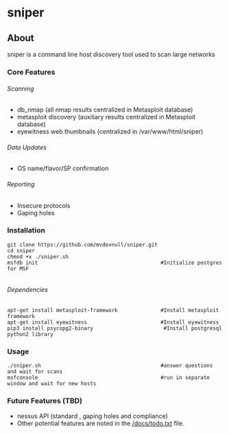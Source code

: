 # sniper

## About
sniper is a command line host discovery tool used to scan large networks

### Core Features
###### Scanning
* db_nmap (all nmap results centralized in Metasploit database)
* metasploit discovery (auxiliary results centralized in Metasploit database)
* eyewitness web thumbnails (centralized in /var/www/html/sniper)
###### Data Updates
* OS name/flavor/SP confirmation 
###### Reporting
* Insecure protocols
* Gaping holes

### Installation
```
git clone https://github.com/mvdevnull/sniper.git
cd sniper
chmod +x ./sniper.sh
msfdb init                                        #Initialize postgres for MSF


```
###### Dependencies
````
apt-get install metasploit-framework              #Install metasploit framework
apt-get install eyewitness                        #Install eyewitness
pip3 install psycopg2-binary                       #Install postgresql python2 library
````
### Usage
```
./sniper.sh                                       #answer questions and wait for scans
msfconsole                                        #run in separate window and wait for new hosts
```

### Future Features (TBD)
* nessus API (standard , gaping holes and compliance)
* Other potential features are noted in the [/docs/todo.txt](https://github.com/mvdevnull/sniper/blob/master/docs/todo.txt) file.
